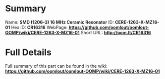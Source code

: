 
Summary
=================

Name: __SMD (1206-3) 16 MHz Ceramic Resonator__
ID: __CERE-1263-X-MZ16-01__
Hex ID: __CR16316__
WebPage: __https://github.com/oomlout/oomlout-OOMP/wiki/CERE-1263-X-MZ16-01__
Short URL: __http://oom.lt/CR16316__

Full Details
==========================
Full summary of this part can be found in the wiki:   
__https://github.com/oomlout/oomlout-OOMP/wiki/CERE-1263-X-MZ16-01__   

